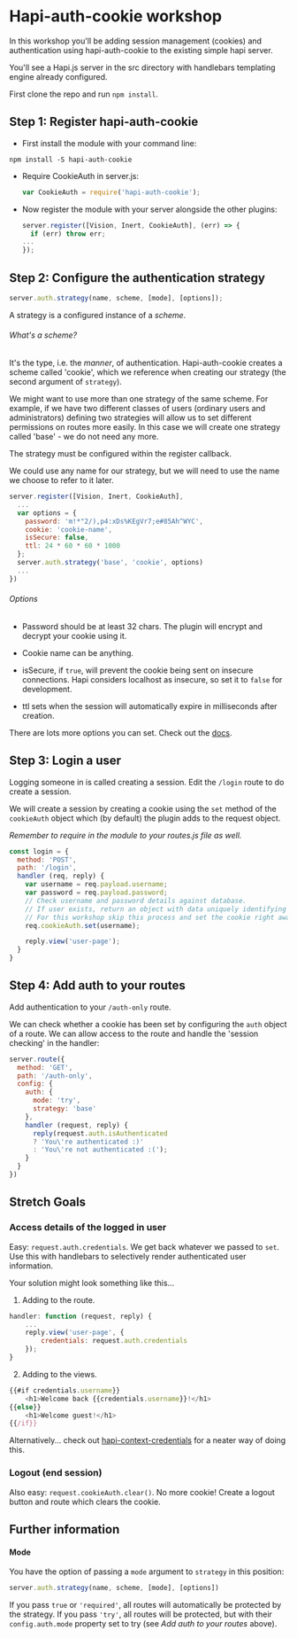 # Hapi-auth-cookie workshop

In this workshop you'll be adding session management (cookies) and authentication using hapi-auth-cookie to the existing simple hapi server.

You'll see a Hapi.js server in the src directory with handlebars templating engine already configured.

First clone the repo and run `npm install`.



## Step 1: Register hapi-auth-cookie

- First install the module with your command line:
```
npm install -S hapi-auth-cookie
```

- Require CookieAuth in server.js:

  ```javascript
  var CookieAuth = require('hapi-auth-cookie');
  ```

- Now register the module with your server alongside the other plugins:

  ```javascript
  server.register([Vision, Inert, CookieAuth], (err) => {
    if (err) throw err;
  ...
  });
  ```

## Step 2: Configure the authentication strategy

```javascript
server.auth.strategy(name, scheme, [mode], [options]);
```

A strategy is a configured instance of a *scheme*.

###### What's a scheme?

It's the type, i.e. the *manner*, of authentication. Hapi-auth-cookie creates a scheme called 'cookie', which we reference when creating our strategy (the second argument of `strategy`).

We might want to use more than one strategy of the same scheme. For example, if we have two different classes of users (ordinary users and administrators) defining two strategies will allow us to set different permissions on routes more easily. In this case we will create one strategy called 'base' - we do not need any more.


The strategy must be configured within the register callback.

We could use any name for our strategy, but we will need to use the name we choose to refer to it later.

```javascript
server.register([Vision, Inert, CookieAuth],
  ...
  var options = {
    password: 'm!*"2/),p4:xDs%KEgVr7;e#85Ah^WYC',
    cookie: 'cookie-name',
    isSecure: false,
    ttl: 24 * 60 * 60 * 1000
  };
  server.auth.strategy('base', 'cookie', options)
  ...
})
```
###### Options

 - Password should be at least 32 chars. The plugin will encrypt and decrypt your cookie using it.

 - Cookie name can be anything.

 - isSecure, if `true`, will prevent the cookie being sent on insecure connections. Hapi considers localhost as insecure, so set it to `false` for development.

 - ttl sets when the session will automatically expire in milliseconds after creation.

There are lots more options you can set. Check out the [docs](https://github.com/hapijs/hapi-auth-cookie).

## Step 3: Login a user

Logging someone in is called creating a session. Edit the `/login` route to do create a session.

We will create a session by creating a cookie using the `set` method of the `cookieAuth` object which (by default) the plugin adds to the request object.

_Remember to require in the module to your routes.js file as well._

```javascript
const login = {
  method: 'POST',
  path: '/login',
  handler (req, reply) {
    var username = req.payload.username;
    var password = req.payload.password;
    // Check username and password details against database.
    // If user exists, return an object with data uniquely identifying user.
    // For this workshop skip this process and set the cookie right away...
    req.cookieAuth.set(username);

    reply.view('user-page');
  }
}
```

## Step 4: Add auth to your routes

Add authentication to your `/auth-only` route.

We can check whether a cookie has been set by configuring the `auth` object of a route. We can allow access to the route and handle the 'session checking' in the handler:


```javascript
server.route({  
  method: 'GET',
  path: '/auth-only',
  config: {
    auth: {
      mode: 'try',
      strategy: 'base'
    },
    handler (request, reply) {
      reply(request.auth.isAuthenticated
      ? 'You\'re authenticated :)'
      : 'You\'re not authenticated :(');
    }
  }
})
```

## Stretch Goals

### Access details of the logged in user

Easy: `request.auth.credentials`. We get back whatever we passed to `set`. Use this with handlebars to selectively render authenticated user information.

Your solution might look something like this...

1) Adding to the route.
```javascript
handler: function (request, reply) {
    ...
    reply.view('user-page', {
        credentials: request.auth.credentials
    });
}
```
2) Adding to the views.

```javascript
{{#if credentials.username}}
    <h1>Welcome back {{credentials.username}}!</h1>
{{else}}
    <h1>Welcome guest!</h1>
{{/if}}
```

Alternatively... check out [hapi-context-credentials](https://github.com/mtharrison/hapi-context-credentials) for a neater way of doing this.

### Logout (end session)

Also easy: `request.cookieAuth.clear()`. No more cookie! Create a logout button and route which clears the cookie.


## Further information

#### Mode

You have the option of passing a `mode` argument to `strategy` in this position:

```javascript
server.auth.strategy(name, scheme, [mode], [options])
```

If you pass `true` or `'required'`, all routes will automatically be protected by the strategy. If you pass `'try'`, all routes will be protected, but with their `config.auth.mode` property set to try (see *Add auth to your routes* above).
